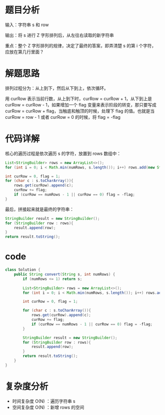 # 题目分析

输入：字符串 s 和 row

输出：将 s 进行 Z 字形排列后，从左往右读取的新字符串

重点：整个 Z 字形排列的规律，决定了最终的答案，即弄清楚 s 的第 i 个字符，应放在第几行里面？

# 解题思路

排列过程分为：从上到下，然后从下到上，依次循环。

用 curRow 表示当前行数，从上到下时，curRow = curRow + 1，从下到上是  curRow = curRow - 1，如果增加一个 flag 变量来表示阶段的转变，那只要写成 curRow = curRow + flag，当触底和触顶的时候，处理下 flag 的值。也就是当 curRow = row - 1 或者 curRow = 0 的时候，将 flag = -flag

# 代码详解

核心的遍历过程是依次遍历 s 的字符，放置到 rows 数组中：

```java
List<StringBuilder> rows = new ArrayList<>();
for (int i = 0; i < Math.min(numRows, s.length()); i++) rows.add(new StringBuilder());

int curRow = 0, flag = 1;
for (char c : s.toCharArray()){
	rows.get(curRow).append(c);
	curRow += flag;
	if (curRow == numRows - 1 || curRow == 0) flag = -flag; 
}
```
最后，拼接起来就是最终的字符串：
```java
StringBuilder result = new StringBuilder();
for (StringBuilder row : rows){
	result.append(row);
}
return result.toString();
```

# code

```java
class Solution {
    public String convert(String s, int numRows) {
        if (numRows <= 1) return s;
        
        List<StringBuilder> rows = new ArrayList<>();
        for (int i = 0; i < Math.min(numRows, s.length()); i++) rows.add(new StringBuilder());

        int curRow = 0, flag = 1;

        for (char c : s.toCharArray()){
          	rows.get(curRow).append(c);
            curRow += flag;
            if (curRow == numRows - 1 || curRow == 0) flag = -flag; 
        }

        StringBuilder result = new StringBuilder();
        for (StringBuilder row : rows){
            result.append(row);
        }
        return result.toString();
    }
}
```

# 复杂度分析

- 时间复杂度 O(N) ：遍历字符串 s
- 空间复杂度 O(N) ：新增 rows 的空间
